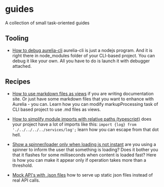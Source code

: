 # guides

A collection of small task-oriented guides

## Tooling

* [How to debug aurelia-cli](how-to-debug-cli.md) aurelia-cli is just a nodejs program. And it is right there in node_modules folder of your CLI-based project. You can debug it like your own. All you have to do is launch it with debugger attached.

## Recipes

* [How to use markdown files as views](how-to-support-markdown-preprocessing.md) if you are writing documentation site. Or just have some markdown files that you want to enhance with Aurelia - you can. Learn how you can modify markupProcessing task of CLI based project to use .md files as views.

* [How to simplify module imports with relative paths (typescript)](how-to-simplify-your-import-paths-in-typescript.md) does your project have a lot of imports like this: `import {log} from './../../../../services/log';` learn how you can escape from that dot hell.

* [Show a spinner/loader only when loading is not instant](how-to-show-spinner-only-when-something-is-slow.md) are you using a spinner to inform the user that something is loading? Does it bother you that it flashes for some milliseconds when content is loaded fast? Here is how you can make it appear only if operation takes more than a threshold.

* [Mock API's with .json files](how-to-create-a-simple-aurelia-api-mock-service.md) how to serve up static json files instead of real API calls.
